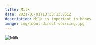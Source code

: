 ```yaml
---
title: Milk
date: 2021-05-01T13:33:13.251Z
description: Milk is important to bones
image: img/about-direct-sourcing.jpg
---
```

![Milk](img/hunterxhunter.jpg "Milk")